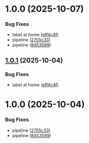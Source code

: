 # 1.0.0 (2025-10-07)


### Bug Fixes

* label at home ([eff4c4f](https://github.com/luylucas10/aspnet-devops/commit/eff4c4f4261a55f2bcd0e0213818de43c7bcd7bd))
* pipeline ([2755c33](https://github.com/luylucas10/aspnet-devops/commit/2755c333b674a7b59e595b809976af20db99f682))
* pipeline ([8453589](https://github.com/luylucas10/aspnet-devops/commit/8453589068d6c8253d2cd3ffd6f2c413c2c2cc71))

## [1.0.1](https://github.com/luylucas10/aspnet-devops/compare/v1.0.0...v1.0.1) (2025-10-04)


### Bug Fixes

* label at home ([eff4c4f](https://github.com/luylucas10/aspnet-devops/commit/eff4c4f4261a55f2bcd0e0213818de43c7bcd7bd))

# 1.0.0 (2025-10-04)


### Bug Fixes

* pipeline ([2755c33](https://github.com/luylucas10/aspnet-devops/commit/2755c333b674a7b59e595b809976af20db99f682))
* pipeline ([8453589](https://github.com/luylucas10/aspnet-devops/commit/8453589068d6c8253d2cd3ffd6f2c413c2c2cc71))
